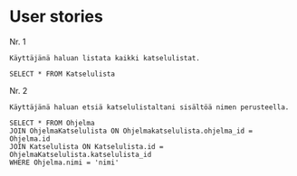 # User stories


Nr. 1

	Käyttäjänä haluan listata kaikki katselulistat.

	SELECT * FROM Katselulista

Nr. 2

	Käyttäjänä haluan etsiä katselulistaltani sisältöä nimen perusteella.

	SELECT * FROM Ohjelma
	JOIN OhjelmaKatselulista ON Ohjelmakatselulista.ohjelma_id = Ohjelma.id
	JOIN Katselulista ON Katselulista.id = OhjelmaKatselulista.katselulista_id
	WHERE Ohjelma.nimi = 'nimi'

